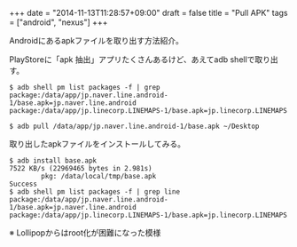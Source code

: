 +++
date = "2014-11-13T11:28:57+09:00"
draft = false
title = "Pull APK"
tags = ["android", "nexus"]
+++

Androidにあるapkファイルを取り出す方法紹介。

PlayStoreに「apk 抽出」アプリたくさんあるけど、あえてadb shellで取り出す。

```
$ adb shell pm list packages -f | grep
package:/data/app/jp.naver.line.android-1/base.apk=jp.naver.line.android
package:/data/app/jp.linecorp.LINEMAPS-1/base.apk=jp.linecorp.LINEMAPS

$ adb pull /data/app/jp.naver.line.android-1/base.apk ~/Desktop
```

取り出したapkファイルをインストールしてみる。

```
$ adb install base.apk
7522 KB/s (22969465 bytes in 2.981s)
        pkg: /data/local/tmp/base.apk
Success
$ adb shell pm list packages -f | grep line
package:/data/app/jp.naver.line.android-1/base.apk=jp.naver.line.android
package:/data/app/jp.linecorp.LINEMAPS-1/base.apk=jp.linecorp.LINEMAPS
```

※ Lollipopからはroot化が困難になった模様

